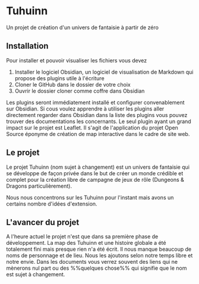 # Tuhuinn

Un projet de création d'un univers de fantaisie à partir de zéro

## Installation

Pour installer et pouvoir visualiser les fichiers vous devez
1. Installer le logiciel Obsidian, un logiciel de visualisation de Markdown qui propose des plugins utile à l'écriture
2. Cloner le GitHub dans le dossier de votre choix
3. Ouvrir le dossier cloner comme coffre dans Obsidian

Les plugins seront immédiatement installé et configurer convenablement sur Obsidian.
Si cous voulez apprendre à utiliser les plugins aller directement regarder dans Obsidian dans la liste des plugins vous pouvez trouver des documentations les concernants.
Le seul plugin ayant un grand impact sur le projet est Leaflet. Il s'agit de l'application du projet Open Source éponyme de création de map interactive dans le cadre de site web.
## Le projet

Le projet Tuhuinn (nom sujet à changement) est un univers de fantaisie qui se développe de façon privée dans le but de créer un monde crédible et complet pour la création libre de campagne de jeux de rôle (Dungeons & Dragons particulièrement). 

Nous nous concentrons sur les Tuhuinn pour l'instant mais avons un certains nombre d'idées d'extension.

## L'avancer du projet

A l'heure actuel le projet n'est que dans sa première phase de développement. La map des Tuhuinn et une histoire globale a été totalement fini mais presque rien n'a été écrit. Il nous manque beaucoup de noms de personnage et de lieu. Nous les ajoutons selon notre temps libre et notre envie. Dans les documents vous verrez souvent des liens qui ne mènerons nul part ou des %%quelques chose%% qui signifie que le nom est sujet à changement.